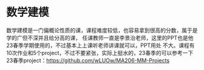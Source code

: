 # 数学建模
数学建模是一门偏概论性质的课，课程难度较低，也容易拿到很高的分数，属于是学的广但不深并且给分高的课，
任课教师一直是李景治老师，这里的PPT也是他23春季学期使用的，不过基本上上课听老师讲课就可以，PPT用处
不大。课程有10次作业和5个project，不过不要紧张，实际上挺水的，23春季的可以参考一下\
23春季project：https://github.com/wLUOw/MA206-MM-Projects